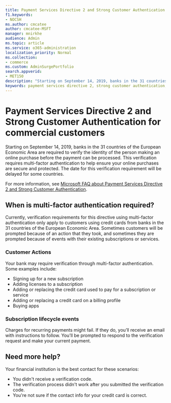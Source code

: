 ```yaml
---
title: Payment Services Directive 2 and Strong Customer Authentication for commercial customers
f1.keywords:
- NOCSH
ms.author: cmcatee
author: cmcatee-MSFT
manager: mnirkhe
audience: Admin
ms.topic: article
ms.service: o365-administration
localization_priority: Normal
ms.collection:
- commerce
ms.custom: AdminSurgePortfolio
search.appverid:
- MET150
description: "Starting on September 14, 2019, banks in the 31 countries of the European Economic Area are required to verify the identity of the person making an online purchase before the payment can be processed."
keywords: payment services directive 2, strong customer authentication, multi-factor authentication
---
```


# Payment Services Directive 2 and Strong Customer Authentication for commercial customers

Starting on September 14, 2019, banks in the 31 countries of the European Economic Area are required to verify the identity of the person making an online purchase before the payment can be processed. This verification requires multi-factor authentication to help ensure your online purchases are secure and protected. The date for this verification requirement will be delayed for some countries. 

For more information, see [Microsoft FAQ about Payment Services Directive 2 and Strong Customer Authentication](https://support.microsoft.com/help/4517854/microsoft-account-open-banking-customer-authentication).

## When is multi-factor authentication required?

Currently, verification requirements for this directive using multi-factor authentication only apply to customers using credit cards from banks in the 31 countries of the European Economic Area. Sometimes customers will be prompted because of an action that they took, and sometimes they are prompted because of events with their existing subscriptions or services.

### Customer Actions

Your bank may require verification through multi-factor authentication. Some examples include:
- Signing up for a new subscription
- Adding licenses to a subscription
- Adding or replacing the credit card used to pay for a subscription or service
- Adding or replacing a credit card on a billing profile
- Buying apps

### Subscription lifecycle events

Charges for recurring payments might fail. If they do, you’ll receive an email with instructions to follow. You’ll be prompted to respond to the verification request and make your current payment.

## Need more help?

Your financial institution is the best contact for these scenarios:
- You didn't receive a verification code.  
- The verification process didn't work after you submitted the verification code.
- You're not sure if the contact info for your credit card is correct.

